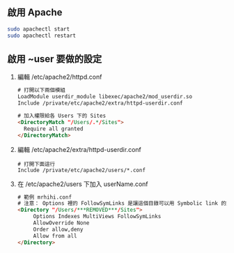 ## 啟用 Apache

```bash
sudo apachectl start
sudo apachectl restart
```



## 啟用 ~user 要做的設定

1. 編輯 /etc/apache2/httpd.conf

   ```html
   # 打開以下兩個模組
   LoadModule userdir_module libexec/apache2/mod_userdir.so
   Include /private/etc/apache2/extra/httpd-userdir.conf
   
   # 加入權限給各 Users 下的 Sites
   <DirectoryMatch "/Users/.*/Sites">
     Require all granted
   </DirectoryMatch>
   ```

2. 編輯 /etc/apache2/extra/httpd-userdir.conf

   ```
   # 打開下面這行
   Include /private/etc/apache2/users/*.conf
   ```

   

3. 在 /etc/apache2/users 下加入 userName.conf

   ```html
   # 範例 mrhihi.conf
   # 注意： Options 裡的 FollowSymLinks 是讓這個目錄可以用 Symbolic link 的方式建虛擬目錄
   <Directory "/Users/***REMOVED***/Sites">
        Options Indexes MultiViews FollowSymLinks
        AllowOverride None
        Order allow,deny
        Allow from all
   </Directory>
   ```

   

